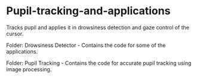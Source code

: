 # Pupil-tracking-and-applications
Tracks pupil and applies it in drowsiness detection and gaze control of the cursor.

Folder: Drowsiness Detector - Contains the code for some of the applications.

Folder: Pupil Tracking - Contains the code for accurate pupil tracking using image processing.
